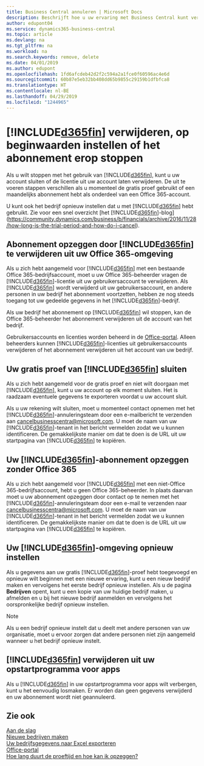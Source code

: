 ```yaml
---
title: Business Central annuleren | Microsoft Docs
description: Beschrijft hoe u uw ervaring met Business Central kunt verwijderen.
author: edupont04
ms.service: dynamics365-business-central
ms.topic: article
ms.devlang: na
ms.tgt_pltfrm: na
ms.workload: na
ms.search.keywords: remove, delete
ms.date: 04/01/2019
ms.author: edupont
ms.openlocfilehash: 1fd6afcdeb42d2f2c594a2a1fce0f60596ac4e6d
ms.sourcegitcommit: 60b87e5eb32bb408dd65b9855c29159b1dfbfca8
ms.translationtype: HT
ms.contentlocale: nl-BE
ms.lasthandoff: 04/29/2019
ms.locfileid: "1244965"
---
```

# <a name="unsubscribe-remove-or-reset-included365finincludesd365finmdmd"></a>[!INCLUDE[d365fin](includes/d365fin_md.md)] verwijderen, op beginwaarden instellen of het abonnement erop stoppen
Als u wilt stoppen met het gebruik van [!INCLUDE[d365fin](includes/d365fin_md.md)], kunt u uw account sluiten of de licentie uit uw account laten verwijderen. De uit te voeren stappen verschillen als u momenteel de gratis proef gebruikt of een maandelijks abonnement hebt als onderdeel van een Office 365-account.  

U kunt ook het bedrijf opnieuw instellen dat u met [!INCLUDE[d365fin](includes/d365fin_md.md)] hebt gebruikt. Zie voor een snel overzicht [het [!INCLUDE[d365fin](includes/d365fin_md.md)]-blog](https://community.dynamics.com/business/b/financials/archive/2016/11/28/how-long-is-the-trial-period-and-how-do-i-cancel).  

## <a name="unsubscribing-by-removing-included365finincludesd365finmdmd-from-your-office-365-experience"></a>Abonnement opzeggen door [!INCLUDE[d365fin](includes/d365fin_md.md)] te verwijderen uit uw Office 365-omgeving
Als u zich hebt aangemeld voor [!INCLUDE[d365fin](includes/d365fin_md.md)] met een bestaande Office 365-bedrijfsaccount, moet u uw Office 365-beheerder vragen de [!INCLUDE[d365fin](includes/d365fin_md.md)]-licentie uit uw gebruikersaccount te verwijderen. Als [!INCLUDE[d365fin](includes/d365fin_md.md)] wordt verwijderd uit uw gebruikersaccount, en andere personen in uw bedrijf het abonnement voortzetten, hebben ze nog steeds toegang tot uw gedeelde gegevens in het [!INCLUDE[d365fin](includes/d365fin_md.md)]-bedrijf.  

Als uw bedrijf het abonnement op [!INCLUDE[d365fin](includes/d365fin_md.md)] wil stoppen, kan de Office 365-beheerder het abonnement verwijderen uit de account van het bedrijf.  

Gebruikersaccounts en licenties worden beheerd in de [Office-portal](https://portal.office.com). Alleen beheerders kunnen [!INCLUDE[d365fin](includes/d365fin_md.md)]-licenties uit gebruikersaccounts verwijderen of het abonnement verwijderen uit het account van uw bedrijf.  

## <a name="closing-your-free-trial-of-included365finincludesd365finmdmd"></a>Uw gratis proef van [!INCLUDE[d365fin](includes/d365fin_md.md)] sluiten
Als u zich hebt aangemeld voor de gratis proef en niet wilt doorgaan met [!INCLUDE[d365fin](includes/d365fin_md.md)], kunt u uw account op elk moment sluiten. Het is raadzaam eventuele gegevens te exporteren voordat u uw account sluit.  

Als u uw rekening wilt sluiten, moet u momenteel contact opnemen met het [!INCLUDE[d365fin](includes/d365fin_md.md)]-annuleringsteam door een e-mailbericht te verzenden aan cancelbusinesscentra@microsoft.com. U moet de naam van uw [!INCLUDE[d365fin](includes/d365fin_md.md)]-tenant in het bericht vermelden zodat we u kunnen identificeren. De gemakkelijkste manier om dat te doen is de URL uit uw startpagina van [!INCLUDE[d365fin](includes/d365fin_md.md)] te kopiëren.  

## <a name="unsubscribing-from-included365finincludesd365finmdmd-without-office-365"></a>Uw [!INCLUDE[d365fin](includes/d365fin_md.md)]-abonnement opzeggen zonder Office 365
Als u zich hebt aangemeld voor [!INCLUDE[d365fin](includes/d365fin_md.md)] met een niet-Office 365-bedrijfsaccount, hebt u geen Office 365-beheerder. In plaats daarvan moet u uw abonnement opzeggen door contact op te nemen met het [!INCLUDE[d365fin](includes/d365fin_md.md)]-annuleringsteam door een e-mail te verzenden naar cancelbusinesscentra@microsoft.com. U moet de naam van uw [!INCLUDE[d365fin](includes/d365fin_md.md)]-tenant in het bericht vermelden zodat we u kunnen identificeren. De gemakkelijkste manier om dat te doen is de URL uit uw startpagina van [!INCLUDE[d365fin](includes/d365fin_md.md)] te kopiëren.  

## <a name="resetting-your-included365finincludesd365finmdmd-experience"></a>Uw [!INCLUDE[d365fin](includes/d365fin_md.md)]-omgeving opnieuw instellen
Als u gegevens aan uw gratis [!INCLUDE[d365fin](includes/d365fin_md.md)]-proef hebt toegevoegd en opnieuw wilt beginnen met een nieuwe ervaring, kunt u een nieuw bedrijf maken en vervolgens het eerste bedrijf opnieuw instellen. Als u de pagina **Bedrijven** opent, kunt u een kopie van uw huidige bedrijf maken, u afmelden en u bij het nieuwe bedrijf aanmelden en vervolgens het oorspronkelijke bedrijf opnieuw instellen.  
> [!NOTE]  
>   Als u een bedrijf opnieuw instelt dat u deelt met andere personen van uw organisatie, moet u ervoor zorgen dat andere personen niet zijn aangemeld wanneer u het bedrijf opnieuw instelt.  

## <a name="removing-included365finincludesd365finmdmd-from-your-app-launcher"></a>[!INCLUDE[d365fin](includes/d365fin_md.md)] verwijderen uit uw opstartprogramma voor apps
Als u [!INCLUDE[d365fin](includes/d365fin_md.md)] in uw opstartprogramma voor apps wilt verbergen, kunt u het eenvoudig losmaken. Er worden dan geen gegevens verwijderd en uw abonnement wordt niet geannuleerd.  

## <a name="see-also"></a>Zie ook
[Aan de slag](product-get-started.md)  
[Nieuwe bedrijven maken](about-new-company.md)  
[Uw bedrijfsgegevens naar Excel exporteren](about-export-data.md)  
[Office-portal](https://portal.office.com)  
[Hoe lang duurt de proeftijd en hoe kan ik opzeggen?](https://community.dynamics.com/business/b/financials/archive/2016/11/28/how-long-is-the-trial-period-and-how-do-i-cancel)  
